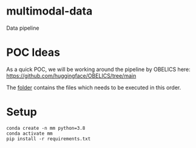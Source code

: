 # multimodal-data
Data pipeline


# POC Ideas

As a quick POC, we will be working around the pipeline by OBELICS here: 
https://github.com/huggingface/OBELICS/tree/main 

The [folder](https://github.com/huggingface/OBELICS/tree/main/build_obelics) contains the files which needs to be executed in this order. 


# Setup

```
conda create -n mm python=3.8
conda activate mm
pip install -r requirements.txt
```